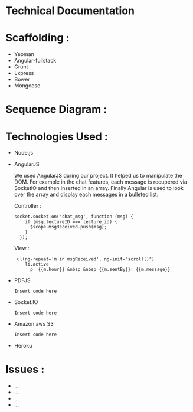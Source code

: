 Technical Documentation
=======================

# Scaffolding :

* Yeoman
* Angular-fullstack
* Grunt
* Express
* Bower
* Mongoose

# Sequence Diagram :

# Technologies Used :

* Node.js

* AngularJS

  We used AngularJS during our project. It helped us to manipulate the DOM. For example in the chat features, each message is recupered via SocketIO and then inserted in an array. Finally Angular is used to look over the array and display each messages in a bulleted list.
  
  Controller :
  ```
  socket.socket.on('chat_msg', function (msg) {
      if (msg.lectureID === lecture_id) {
        $scope.msgReceived.push(msg);
      }
    });
  ```
  View :
  
  ```
   ul(ng-repeat='m in msgReceived', ng-init="scroll()")
      li.active
        p  {{m.hour}} &nbsp &nbsp {{m.sentBy}}: {{m.message}}
  ```

* PDFJS
 
  ```
  Insert code here
  ```

* Socket.IO 

  ```
  Insert code here
  ```

* Amazon aws S3

  ```
  Insert code here
  ```
* Heroku

# Issues : 
 * ...
 * ...
 * ...
 * ...

